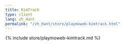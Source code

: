 ```yaml
---
title: KimTrack
type: client
lang: zh_Hant
permalink: "/zh_Hant/store/playmoweb-kimtrack.html"
---
```


{% include store/playmoweb-kimtrack.md %}
